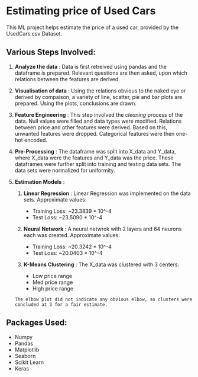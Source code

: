 # Estimating price of Used Cars
This ML project helps estimate the price of a used car, provided by the UsedCars.csv Dataset.

## Various Steps Involved:
1. __Analyze the data__ : Data is first retreived using pandas and the dataframe is prepared. Relevant questions are then asked, upon which relations between the features are derived.  

1. __Visualisation of data__ : Using the relations obvious to the naked eye or derived by compaison, a variety of line, scatter, pie and bar plots are prepared. Using the plots, conclusions are drawn.  

1. __Feature Engineering__ : This step involved the *cleaning* process of the data. Null values were filled and data types were modified. Relations between price and other features were derived. Based on this, unwanted features were dropped. Categorical features were then one-hot encoded.  

1. __Pre-Processing__ : The dataframe was split into X_data and Y_data, where X_data were the features and Y_data was the price. These dataframes were further split into training and testing data sets. The data sets were normalized for uniformity.  

1. __Estimation Models__ :
      
      1. __Linear Regression__ : Linear Regression was implemented on the data sets. Approximate values:
          * Training Loss: ~23.3839 * 10^-4
          * Test Loss: ~23.5090 * 10^-4
          
      1. __Neural Network__ : A neural netwrok with 2 layers and 64 neurons each was created. Approximate values:
          * Training Loss: ~20.3242 * 10^-4
          * Test Loss: ~20.0403 * 10^-4
          
      1. __K-Means Clustering__ : The X_data was clustered with 3 centers:
          * Low price range
          * Med price range
          * High price range  
          
       The elbow plot did not indicate any obvious elbow, so clusters were concluded at 3 for a fair estimate.
          
## Packages Used:
* Numpy
* Pandas
* Matplotlib
* Seaborn
* Scikit Learn
* Keras



